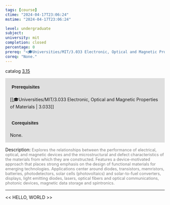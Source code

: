 ```yaml
---
tags: [course]
ctime: "2024-04-17T23:06:24"
mstime: "2024-04-17T23:06:24"

level: undergraduate
subject: 
university: mit
completion: closed
percentage: 0
prereq: "<🎓Universities/MIT/3.033 Electronic, Optical and Magnetic Properties of Materials>"
coreq: "None."
---
```


catalog [3.15](http://student.mit.edu/catalog/m3a.html#3.15)

<span style="display: block; padding: 15px; background-color: rgb(100, 100, 100, 0.2);"><font id="m_prereq2944_0" style="display: block; font-family: Arial, sans-serif; font-weight: bold; padding: 5px">Prerequisites</font><br><span id="prereq2944_0">[[🎓Universities/MIT/3.033 Electronic, Optical and Magnetic Properties of Materials | 3.033]]</span></span>
<span style="display: block; padding: 15px; background-color: rgb(100, 100, 100, 0.2);"><font id="m_coreq2944_0" style="display: block; font-family: Arial, sans-serif; font-weight: bold; padding: 5px">Corequisites</font><br><span id="coreq2944_0">None.</span></span>

<font style="">Description:</font>
<font style="color: grey; font-size: 0.8rem;">Explores the relationships between the performance of electrical, optical, and magnetic devices and the microstructural and defect characteristics of the materials from which they are constructed. Features a device-motivated approach that places strong emphasis on the design of functional materials for emerging technologies. Applications center around diodes, transistors, memristors, batteries, photodetectors, solar cells (photovoltaics) and solar-to-fuel converters, displays, light emitting diodes, lasers, optical fibers and optical communications, photonic devices, magnetic data storage and spintronics.</font>



---

<< HELLO, WORLD >>
